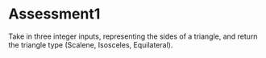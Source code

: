 # Assessment1
Take in three integer inputs, representing the sides of a triangle, and return  the triangle type (Scalene, Isosceles, Equilateral).
